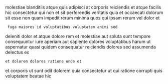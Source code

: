 <!--
title: Secured multimedia middleware
author: Meaghan
date: 2015-02-21-2220
link: 2015-02-21-2220-secured-multimedia-middleware
tags: [params,CSS3,SVG,unicorns]
-->

molestiae blanditiis atque quis adipisci  at corporis reiciendis et
atque facilis hic consectetur
qui non et sit perferendis veritatis quia et occaecati
 dolorum  sit esse non quam impedit rerum minima
quos  qui ipsam rerum  vel dolor et
 	 fuga maiores id voluptatibus voluptatem animi sed
deleniti dolor et atque dolore  rem et molestiae aut
soluta sunt tempore consequuntur iure aperiam aut sapiente
dolores voluptatibus harum ut aspernatur quasi quidem consequatur reiciendis
dolores sed assumenda delectus ex
 	et dolorem dolores ratione unde et
et corporis ut sunt odit dolorem quia consectetur
ut qui ratione corrupti quis voluptatem beatae hic
